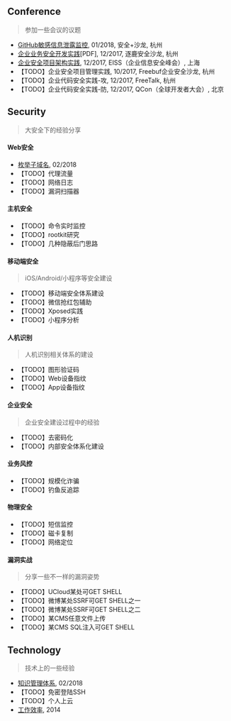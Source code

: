 ## Conference
> 参加一些会议的议题

- [GitHub敏感信息泄露监控](GitHub敏感信息泄露监控.md), 01/2018, 安全+沙龙, 杭州
- [企业业务安全开发实践](企业业务安全开发实践.pdf)[PDF], 12/2017, 逐鹿安全沙龙, 杭州
- [企业安全项目架构实践](企业安全项目架构实践.md), 12/2017, EISS（企业信息安全峰会）, 上海
- 【TODO】企业安全项目管理实践, 10/2017, Freebuf企业安全沙龙, 杭州
- 【TODO】企业代码安全实践-攻, 12/2017, FreeTalk, 杭州
- 【TODO】企业代码安全实践-防, 12/2017, QCon（全球开发者大会）, 北京

## Security
> 大安全下的经验分享

#### Web安全
- [枚举子域名](枚举子域名.md), 02/2018
- 【TODO】代理流量
- 【TODO】网络日志
- 【TODO】漏洞扫描器

#### 主机安全
- 【TODO】命令实时监控
- 【TODO】rootkit研究
- 【TODO】几种隐蔽后门思路

#### 移动端安全
> iOS/Android/小程序等安全建设

- 【TODO】移动端安全体系建设
- 【TODO】微信抢红包辅助
- 【TODO】Xposed实践
- 【TODO】小程序分析

#### 人机识别
> 人机识别相关体系的建设

- 【TODO】图形验证码
- 【TODO】Web设备指纹
- 【TODO】App设备指纹

#### 企业安全
> 企业安全建设过程中的经验

- 【TODO】去密码化
- 【TODO】内部安全体系化建设

#### 业务风控
- 【TODO】规模化诈骗
- 【TODO】钓鱼反追踪

#### 物理安全
- 【TODO】短信监控
- 【TODO】磁卡复制
- 【TODO】网络定位

#### 漏洞实战
> 分享一些不一样的漏洞姿势

- 【TODO】UCloud某处可GET SHELL
- 【TODO】微博某处SSRF可GET SHELL之一
- 【TODO】微博某处SSRF可GET SHELL之二
- 【TODO】某CMS任意文件上传
- 【TODO】某CMS SQL注入可GET SHELL

## Technology
> 技术上的一些经验

- [知识管理体系](知识管理体系.md), 02/2018
- 【TODO】免密登陆SSH
- 【TODO】个人上云
- [工作效率](工作效率.md), 2014

